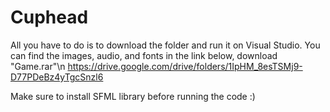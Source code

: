 # Cuphead
All you have to do is to download the folder and run it on Visual Studio. You can find the images, audio, and fonts in the link below, download "Game.rar"\n
https://drive.google.com/drive/folders/1IpHM_8esTSMj9-D77PDeBz4yTgcSnzl6

Make sure to install SFML library before running the code :)
